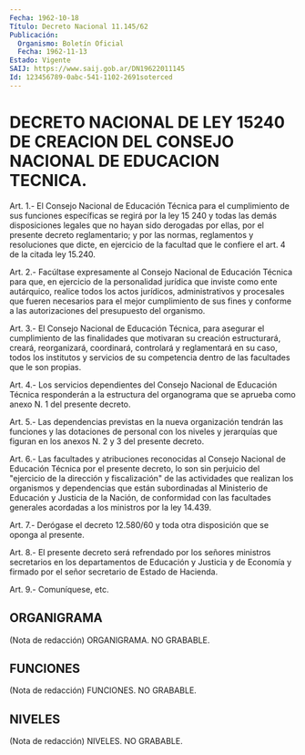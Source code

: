 ```yaml
---
Fecha: 1962-10-18
Título: Decreto Nacional 11.145/62
Publicación:
  Organismo: Boletín Oficial
  Fecha: 1962-11-13
Estado: Vigente
SAIJ: https://www.saij.gob.ar/DN19622011145
Id: 123456789-0abc-541-1102-2691soterced
---
```

# DECRETO NACIONAL DE LEY 15240 DE CREACION DEL CONSEJO NACIONAL DE EDUCACION TECNICA.

<a id="1"></a>
Art.  1.-  El  Consejo  Nacional  de Educación Técnica para el cumplimiento de sus funciones específicas  se  regirá por la ley 15 240  y  todas  las demás disposiciones legales que  no  hayan  sido derogadas por ellas,  por  el presente decreto reglamentario; y por las normas, reglamentos y resoluciones  que  dicte, en ejercicio de la  facultad  que  le confiere el art. 4 de la citada  ley  15.240.

<a id="2"></a>
Art.  2.-  Facúltase  expresamente  al  Consejo  Nacional  de Educación  Técnica  para  que,  en  ejercicio  de  la  personalidad jurídica que inviste como ente autárquico, realice todos  los actos jurídicos, administrativos y procesales que fueren necesarios  para el  mejor cumplimiento de sus fines y conforme a las autorizaciones del presupuesto del organismo.

<a id="3"></a>
Art.  3.-  El  Consejo  Nacional  de  Educación  Técnica, para asegurar  el  cumplimiento  de  las  finalidades  que motivaran  su creación    estructurará,    creará,    reorganizará,   coordinará, controlará  y  reglamentará  en  su  caso,  todos los institutos  y servicios  de su competencia dentro de las facultades  que  le  son propias.

<a id="4"></a>
Art.  4.-  Los  servicios dependientes del Consejo Nacional de Educación Técnica responderán  a  la estructura del organograma que se aprueba como anexo N. 1 del presente decreto.

<a id="5"></a>
Art.  5.-  Las dependencias previstas en la nueva organización tendrán las funciones  y las dotaciones de personal con los niveles y jerarquías que figuran  en  los  anexos  N.  2  y  3 del presente decreto.

<a id="6"></a>
Art.  6.- Las facultades y atribuciones reconocidas al Consejo Nacional de  Educación  Técnica por el presente decreto, lo son sin perjuicio del "ejercicio  de  la  dirección y fiscalización" de las actividades que realizan los organismos  y  dependencias  que están subordinadas  al  Ministerio  de Educación y Justicia de la Nación, de  conformidad  con  las  facultades  generales  acordadas  a  los ministros por la ley 14.439.

<a id="7"></a>
Art. 7.- Derógase el decreto 12.580/60 y toda otra disposición que se oponga al presente.

<a id="8"></a>
Art.  8.-  El presente decreto será refrendado por los señores ministros secretarios  en los departamentos de Educación y Justicia y de Economía y firmado  por  el  señor  secretario  de  Estado  de Hacienda.

<a id="9"></a>
Art. 9.- Comuníquese, etc.

## ORGANIGRAMA

<a id="1"></a>
(Nota de redacción) ORGANIGRAMA. NO GRABABLE.

## FUNCIONES

<a id="1"></a>
(Nota de redacción) FUNCIONES. NO GRABABLE.

## NIVELES

<a id="1"></a>
(Nota de redacción) NIVELES. NO GRABABLE.